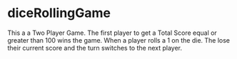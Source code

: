 # diceRollingGame

This a a Two Player Game. 
The first player to get a Total Score equal or greater than 100 wins the game. 
When a player rolls a 1 on the die. The lose their current score and the turn switches to the next player.

